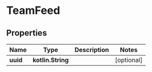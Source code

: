 
# TeamFeed

## Properties
Name | Type | Description | Notes
------------ | ------------- | ------------- | -------------
**uuid** | **kotlin.String** |  |  [optional]



